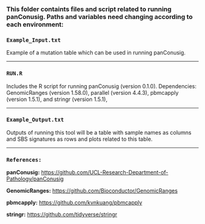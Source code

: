 ### This folder containts files and script related to running **panConusig**. Paths and variables need changing according to each environment:


### `Example_Input.txt`

Example of a mutation table which can be used in running panConusig. 

---

### `RUN.R`

Includes the R script for running panConusig (version 0.1.0).
Dependencies: GenomicRanges (version 1.58.0), parallel (version 4.4.3), pbmcapply (version 1.5.1), and stringr (version 1.5.1), 

---

### `Example_Output.txt`

Outputs of running this tool will be a table with sample names as columns and SBS signatures as rows and plots related to this table.

---

### `References:`

**panConusig:** https://github.com/UCL-Research-Department-of-Pathology/panConusig

**GenomicRanges:** https://github.com/Bioconductor/GenomicRanges

**pbmcapply:** https://github.com/kvnkuang/pbmcapply

**stringr:** https://github.com/tidyverse/stringr